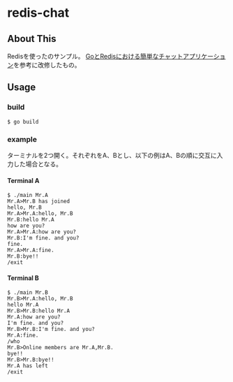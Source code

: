# redis-chat

## About This

Redisを使ったのサンプル。
[GoとRedisにおける簡単なチャットアプリケーション](https://medium.com/eureka-engineering/go-redis-application-28c8c793a652)を参考に改修したもの。

## Usage

### build

```
$ go build
```

### example

ターミナルを2つ開く。それぞれをA、Bとし、以下の例はA、Bの順に交互に入力した場合となる。

#### Terminal A

```
$ ./main Mr.A
Mr.A>Mr.B has joined
hello, Mr.B
Mr.A>Mr.A:hello, Mr.B
Mr.B:hello Mr.A
how are you?
Mr.A>Mr.A:how are you?
Mr.B:I'm fine. and you?
fine.
Mr.A>Mr.A:fine.
Mr.B:bye!!
/exit
```

#### Terminal B


```
$ ./main Mr.B
Mr.B>Mr.A:hello, Mr.B
hello Mr.A
Mr.B>Mr.B:hello Mr.A
Mr.A:how are you?
I'm fine. and you?
Mr.B>Mr.B:I'm fine. and you?
Mr.A:fine.
/who
Mr.B>Online members are Mr.A,Mr.B.
bye!!
Mr.B>Mr.B:bye!!
Mr.A has left
/exit
```
